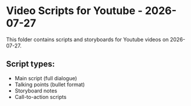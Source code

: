 # Video Scripts for Youtube - 2026-07-27

This folder contains scripts and storyboards for Youtube videos on 2026-07-27.

## Script types:
- Main script (full dialogue)
- Talking points (bullet format)
- Storyboard notes
- Call-to-action scripts
